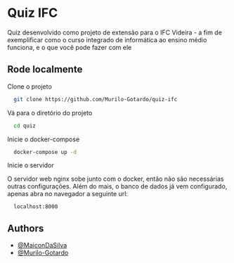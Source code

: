 
# Quiz IFC

Quiz desenvolvido como projeto de extensão para o IFC Videira - a fim de exemplificar como o curso integrado de informática ao ensino médio funciona, e o que você pode fazer com ele


## Rode localmente

Clone o projeto

```bash
  git clone https://github.com/Murilo-Gotardo/quiz-ifc
```

Vá para o diretório do projeto

```bash
  cd quiz
```

Inicie o docker-compose

```bash
  docker-compose up -d
```

Inicie o servidor

O servidor web nginx sobe junto com o docker, então não são necessárias outras configurações. Além do mais, o banco de dados já vem configurado, apenas abra no navegador a seguinte url:

```
  localhost:8000
```

## Authors

- [@MaiconDaSilva](https://github.com/maiconda)
- [@Murilo-Gotardo](https://github.com/Murilo-Gotardo)